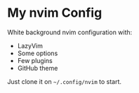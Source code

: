 # My nvim Config

White background nvim configuration with:

+ LazyVim
+ Some options
+ Few plugins
+ GitHub theme

Just clone it on `~/.config/nvim` to start.
